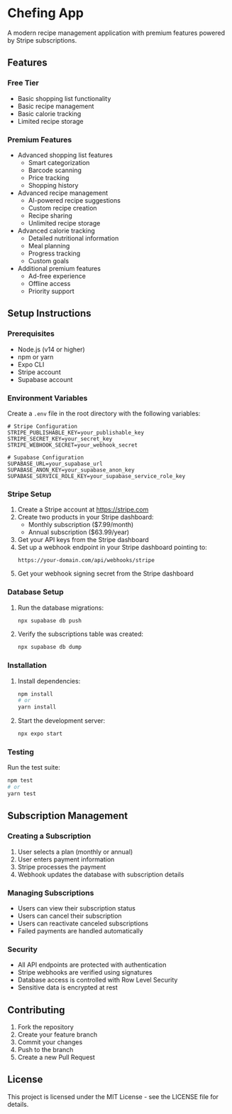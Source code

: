 # Chefing App

A modern recipe management application with premium features powered by Stripe subscriptions.

## Features

### Free Tier

- Basic shopping list functionality
- Basic recipe management
- Basic calorie tracking
- Limited recipe storage

### Premium Features

- Advanced shopping list features
  - Smart categorization
  - Barcode scanning
  - Price tracking
  - Shopping history
- Advanced recipe management
  - AI-powered recipe suggestions
  - Custom recipe creation
  - Recipe sharing
  - Unlimited recipe storage
- Advanced calorie tracking
  - Detailed nutritional information
  - Meal planning
  - Progress tracking
  - Custom goals
- Additional premium features
  - Ad-free experience
  - Offline access
  - Priority support

## Setup Instructions

### Prerequisites

- Node.js (v14 or higher)
- npm or yarn
- Expo CLI
- Stripe account
- Supabase account

### Environment Variables

Create a `.env` file in the root directory with the following variables:

```env
# Stripe Configuration
STRIPE_PUBLISHABLE_KEY=your_publishable_key
STRIPE_SECRET_KEY=your_secret_key
STRIPE_WEBHOOK_SECRET=your_webhook_secret

# Supabase Configuration
SUPABASE_URL=your_supabase_url
SUPABASE_ANON_KEY=your_supabase_anon_key
SUPABASE_SERVICE_ROLE_KEY=your_supabase_service_role_key
```

### Stripe Setup

1. Create a Stripe account at https://stripe.com
2. Create two products in your Stripe dashboard:
   - Monthly subscription ($7.99/month)
   - Annual subscription ($63.99/year)
3. Get your API keys from the Stripe dashboard
4. Set up a webhook endpoint in your Stripe dashboard pointing to:
   ```
   https://your-domain.com/api/webhooks/stripe
   ```
5. Get your webhook signing secret from the Stripe dashboard

### Database Setup

1. Run the database migrations:
   ```bash
   npx supabase db push
   ```
2. Verify the subscriptions table was created:
   ```bash
   npx supabase db dump
   ```

### Installation

1. Install dependencies:

   ```bash
   npm install
   # or
   yarn install
   ```

2. Start the development server:
   ```bash
   npx expo start
   ```

### Testing

Run the test suite:

```bash
npm test
# or
yarn test
```

## Subscription Management

### Creating a Subscription

1. User selects a plan (monthly or annual)
2. User enters payment information
3. Stripe processes the payment
4. Webhook updates the database with subscription details

### Managing Subscriptions

- Users can view their subscription status
- Users can cancel their subscription
- Users can reactivate canceled subscriptions
- Failed payments are handled automatically

### Security

- All API endpoints are protected with authentication
- Stripe webhooks are verified using signatures
- Database access is controlled with Row Level Security
- Sensitive data is encrypted at rest

## Contributing

1. Fork the repository
2. Create your feature branch
3. Commit your changes
4. Push to the branch
5. Create a new Pull Request

## License

This project is licensed under the MIT License - see the LICENSE file for details.
